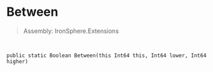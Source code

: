 ﻿

# Between

> Assembly: IronSphere.Extensions



```


public static Boolean Between(this Int64 this, Int64 lower, Int64 higher)
```